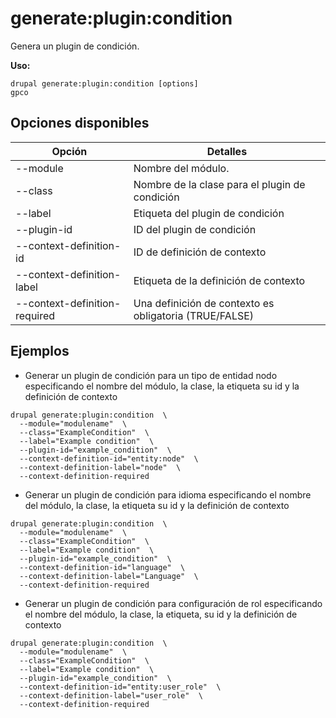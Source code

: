 # generate:plugin:condition
Genera un plugin de condición.

**Uso:**
```
drupal generate:plugin:condition [options]
gpco
```

## Opciones disponibles
Opción | Detalles
-------|-------------
--module | Nombre del módulo.
--class | Nombre de la clase para el plugin de condición
--label | Etiqueta del plugin de condición
--plugin-id | ID del plugin de condición
--context-definition-id | ID de definición de contexto
--context-definition-label | Etiqueta de la definición de contexto
--context-definition-required | Una definición de contexto es obligatoria (TRUE/FALSE)

## Ejemplos
* Generar un plugin de condición para un tipo de entidad nodo especificando el nombre del módulo, la clase, la etiqueta su id y la definición de contexto
```
drupal generate:plugin:condition  \
  --module="modulename"  \
  --class="ExampleCondition"  \
  --label="Example condition"  \
  --plugin-id="example_condition"  \
  --context-definition-id="entity:node"  \
  --context-definition-label="node"  \
  --context-definition-required
```
* Generar un plugin de condición para idioma especificando el nombre del módulo, la clase, la etiqueta su id y la definición de contexto
```
drupal generate:plugin:condition  \
  --module="modulename"  \
  --class="ExampleCondition"  \
  --label="Example condition"  \
  --plugin-id="example_condition"  \
  --context-definition-id="language"  \
  --context-definition-label="Language"  \
  --context-definition-required
```
* Generar un plugin de condición para configuración de rol especificando el nombre del módulo, la clase, la etiqueta, su id y la definición de contexto
```
drupal generate:plugin:condition  \
  --module="modulename"  \
  --class="ExampleCondition"  \
  --label="Example condition"  \
  --plugin-id="example_condition"  \
  --context-definition-id="entity:user_role"  \
  --context-definition-label="user_role"  \
  --context-definition-required
```
